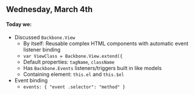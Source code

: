 ## Wednesday, March 4th

#### Today we:

* Discussed `Backbone.View`
    * By itself: Reusable complex HTML components with automatic event listener binding
    * `var ViewClass = Backbone.View.extend({`
    * Default properties: `tagName`, `className`
    * Has `Backbone.Events` listeners/triggers built in like models
    * Containing element: `this.el` and `this.$el`
* Event binding
    * `events: { "event .selector": "method" }`